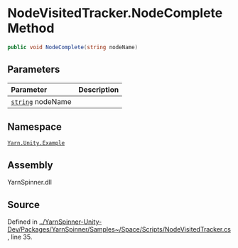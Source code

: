 <!-- This file was generated by a tool. Do not edit this file by hand. -->

# NodeVisitedTracker.NodeComplete Method


```csharp
public void NodeComplete(string nodeName)
```

## Parameters
|Parameter|Description|
|:---|:---|
|[`string`](https://docs.microsoft.com/dotnet/api/System.String) nodeName||


## Namespace
[`Yarn.Unity.Example`](/api/csharp/yarn.unity.example/README.md)

## Assembly
YarnSpinner.dll

## Source
Defined in [../YarnSpinner-Unity-Dev/Packages/YarnSpinner/Samples~/Space/Scripts/NodeVisitedTracker.cs](https://github.com/YarnSpinnerTool/YarnSpinner-Unity//blob/develop/Samples~/Space/Scripts/NodeVisitedTracker.cs#L35), line 35.
